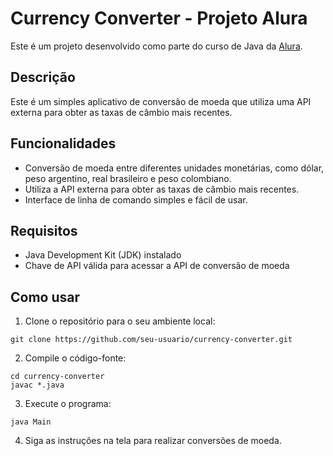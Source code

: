 # Currency Converter - Projeto Alura

Este é um projeto desenvolvido como parte do curso de Java da [Alura](https://cursos.alura.com.br/course/praticando-java-construindo-conversor-moedas).

## Descrição

Este é um simples aplicativo de conversão de moeda que utiliza uma API externa para obter as taxas de câmbio mais recentes.

## Funcionalidades

- Conversão de moeda entre diferentes unidades monetárias, como dólar, peso argentino, real brasileiro e peso colombiano.
- Utiliza a API externa para obter as taxas de câmbio mais recentes.
- Interface de linha de comando simples e fácil de usar.

## Requisitos

- Java Development Kit (JDK) instalado
- Chave de API válida para acessar a API de conversão de moeda

## Como usar

1. Clone o repositório para o seu ambiente local:

`git clone https://github.com/seu-usuario/currency-converter.git`

2. Compile o código-fonte:

```
cd currency-converter
javac *.java
```

3. Execute o programa:

`java Main`

4. Siga as instruções na tela para realizar conversões de moeda.

